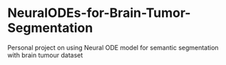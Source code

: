 # NeuralODEs-for-Brain-Tumor-Segmentation
Personal project on using Neural ODE model for semantic segmentation with brain tumour dataset
